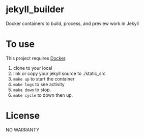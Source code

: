 # jekyll_builder

Docker containers to build, process, and preview work in Jekyll

# To use

This project requires [Docker](https://docker.com).

1. clone to your local
2. link or copy your jekyll source to ./static_src
3. `make up` to start the container
4. `make logs` to see activity
5. `make down` to stop.
6. `make cycle` to down then up.

# License

NO WARRANTY
